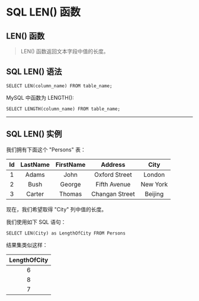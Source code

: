 # SQL LEN() 函数
## LEN() 函数
>LEN() 函数返回文本字段中值的长度。

## SQL LEN() 语法
```
SELECT LEN(column_name) FROM table_name;
```
MySQL 中函数为 LENGTH():
```
SELECT LENGTH(column_name) FROM table_name;
```
---
## SQL LEN() 实例
我们拥有下面这个 "Persons" 表：

Id|LastName|FirstName|Address|City
:--:|:--:|:--:|:--:|:--:
1|Adams|John|Oxford Street|London
2|Bush|George|Fifth Avenue|New York
3|Carter|Thomas|Changan Street|Beijing

现在，我们希望取得 "City" 列中值的长度。

我们使用如下 SQL 语句：
```
SELECT LEN(City) as LengthOfCity FROM Persons
```
结果集类似这样：

LengthOfCity|
:--:|
6|
8|
7|
